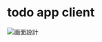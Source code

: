 # todo app client

![画面設計](https://drive.google.com/file/d/1UWQrSPfPXYbwoRuoxqn2h4uPMIjvHrUC/view?usp=sharing)
